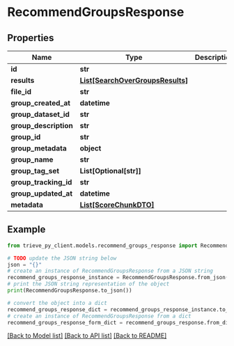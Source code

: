 # RecommendGroupsResponse


## Properties

Name | Type | Description | Notes
------------ | ------------- | ------------- | -------------
**id** | **str** |  | 
**results** | [**List[SearchOverGroupsResults]**](SearchOverGroupsResults.md) |  | 
**file_id** | **str** |  | [optional] 
**group_created_at** | **datetime** |  | 
**group_dataset_id** | **str** |  | 
**group_description** | **str** |  | [optional] 
**group_id** | **str** |  | 
**group_metadata** | **object** |  | [optional] 
**group_name** | **str** |  | [optional] 
**group_tag_set** | **List[Optional[str]]** |  | [optional] 
**group_tracking_id** | **str** |  | [optional] 
**group_updated_at** | **datetime** |  | 
**metadata** | [**List[ScoreChunkDTO]**](ScoreChunkDTO.md) |  | 

## Example

```python
from trieve_py_client.models.recommend_groups_response import RecommendGroupsResponse

# TODO update the JSON string below
json = "{}"
# create an instance of RecommendGroupsResponse from a JSON string
recommend_groups_response_instance = RecommendGroupsResponse.from_json(json)
# print the JSON string representation of the object
print(RecommendGroupsResponse.to_json())

# convert the object into a dict
recommend_groups_response_dict = recommend_groups_response_instance.to_dict()
# create an instance of RecommendGroupsResponse from a dict
recommend_groups_response_form_dict = recommend_groups_response.from_dict(recommend_groups_response_dict)
```
[[Back to Model list]](../README.md#documentation-for-models) [[Back to API list]](../README.md#documentation-for-api-endpoints) [[Back to README]](../README.md)


